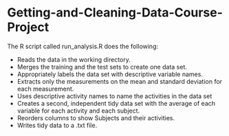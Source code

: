 Getting-and-Cleaning-Data-Course-Project
========================================

The R script called run_analysis.R does the following:

- Reads the data in the working directory.
- Merges the training and the test sets to create one data set.
- Appropriately labels the data set with descriptive variable names.
- Extracts only the measurements on the mean and standard deviation for each measurement. 
- Uses descriptive activity names to name the activities in the data set
- Creates a second, independent tidy data set with the average of each variable for each activity and each subject.
- Reorders columns to show Subjects and their activities.
- Writes tidy data to a .txt file.
